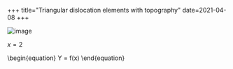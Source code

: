 +++
title="Triangular dislocation elements with topography"
date=2021-04-08
+++

![image](/images/wenchuan_model_3d.png)

$x = 2$

\begin{equation}
Y = f(x)
\end{equation}
